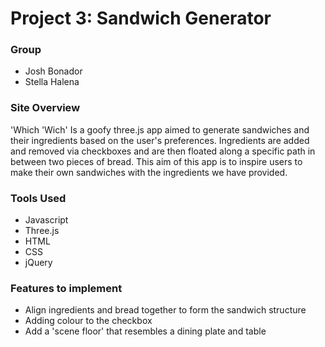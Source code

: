 # Project 3: Sandwich Generator

### Group
  - Josh Bonador
  - Stella Halena

### Site Overview

'Which 'Wich' Is a goofy three.js app aimed to generate sandwiches and their ingredients based on the user's preferences.
Ingredients are added and removed via checkboxes and are then floated along a specific path in between two pieces of bread.
This aim of this app is to inspire users to make their own sandwiches with the ingredients we have provided.

### Tools Used

  - Javascript
  - Three.js
  - HTML
  - CSS
  - jQuery

### Features to implement

  - Align ingredients and bread together to form the sandwich structure
  - Adding colour to the checkbox
  - Add a 'scene floor' that resembles a dining plate and table
